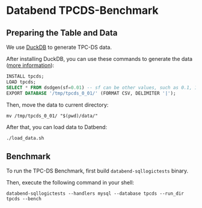 # Databend TPCDS-Benchmark

## Preparing the Table and Data

We use [DuckDB](https://github.com/duckdb/duckdb) to generate TPC-DS data.

After installing DuckDB, you can use these commands to generate the data ([more information](https://github.com/duckdb/duckdb/tree/master/extension/tpcds)):

```sql
INSTALL tpcds;
LOAD tpcds;
SELECT * FROM dsdgen(sf=0.01) -- sf can be other values, such as 0.1, 1, 10, ...
EXPORT DATABASE '/tmp/tpcds_0_01/' (FORMAT CSV, DELIMITER '|');
```

Then, move the data to current directory:

```shell
mv /tmp/tpcds_0_01/ "$(pwd)/data/"
```

After that, you can load data to Datbend:

```shell
./load_data.sh
```

## Benchmark

To run the TPC-DS Benchmark, first build `databend-sqllogictests` binary.

Then, execute the following command in your shell:

```shell
databend-sqllogictests --handlers mysql --database tpcds --run_dir tpcds --bench 
```